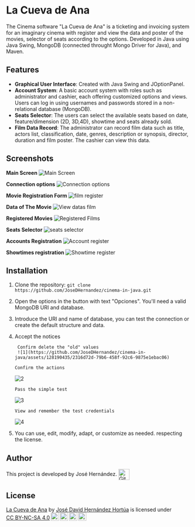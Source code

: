 # La Cueva de Ana

The Cinema software "La Cueva de Ana" is a ticketing and invoicing system for an imaginary cinema with register and view the data and poster of the movies, selector of seats according to the options. Developed in Java using Java Swing, MongoDB (connected throught Mongo Driver for Java), and Maven.

## Features

- **Graphical User Interface**: Created with Java Swing and JOptionPanel.
- **Account System**: A basic account system with roles such as administrator and cashier, each offering customized options and views. Users can log in using usernames and passwords stored in a non-relational database (MongoDB).
- **Seats Selector**: The users can select the available seats based on date, feature/dimension (2D, 3D,4D), showtime and seats already sold.
- **Film Data Record**: The administrator can record film data such as title, actors list, classification, date, genres, description or synopsis, director, duration and film poster. The cashier can view this data.

## Screenshots

**Main Screen**
![Main Screen](https://github.com/JoseDHernandez/cinema-in-java/assets/128190435/bf380227-76ea-41e6-ad56-6d517282cbb4)

**Connection options**
![Connection options](https://github.com/JoseDHernandez/cinema-in-java/assets/128190435/f71b7436-745b-4510-a81e-091a9cc894bd)

**Movie Registration Form**
![film register](https://github.com/JoseDHernandez/cinema-in-java/assets/128190435/7a42206f-c8aa-44dc-8e49-f840459ebf23)

**Data of The Movie**
![View datas film](https://github.com/JoseDHernandez/cinema-in-java/assets/128190435/79c78ead-8a8f-4b31-8ed9-ea2b9cc66fb1)

**Registered Movies**
![Registered Films](https://github.com/JoseDHernandez/cinema-in-java/assets/128190435/0e18960f-e9da-429a-9c02-3f9e2bb6396e)

**Seats Selector**
![seats selector](https://github.com/JoseDHernandez/cinema-in-java/assets/128190435/297dcea5-3a62-40dc-958f-d1f643adcc38)

**Accounts Registration**
![Account register](https://github.com/JoseDHernandez/cinema-in-java/assets/128190435/ed926640-6ea2-4395-9580-95a5503bed9c)

**Showtimes registration**
![Showtime register](https://github.com/JoseDHernandez/cinema-in-java/assets/128190435/ac2ddc46-945e-4aa5-8f7d-eeb6e40f882e)

## Installation

1.  Clone the repository:
    `git clone https://github.com/JoseDHernandez/cinema-in-java.git`
2.  Open the options in the button with text "Opciones". You'll need a valid MongoDB URI and database.
3.  Introduce the URI and name of database, you can test the connection or create the default structure and data.
4.  Accept the notices

         Confirm delete the "old" values
         ![1](https://github.com/JoseDHernandez/cinema-in-java/assets/128190435/2316d72d-79b6-458f-92c6-9875e1ebac06)

        Confirm the actions

    ![2](https://github.com/JoseDHernandez/cinema-in-java/assets/128190435/4b0dbdfa-e647-4788-825e-748afa60143d)

        Pass the simple test

    ![3](https://github.com/JoseDHernandez/cinema-in-java/assets/128190435/1efa168d-5ed1-4a99-84c8-431adea0595d)

        View and remember the test credentials

    ![4](https://github.com/JoseDHernandez/cinema-in-java/assets/128190435/10a487a2-b552-4d2d-81b8-0eb95bd4bdce)

5.  You can use, edit, modify, adapt, or customize as needed. respecting the license.

## Author

<p>
This project is developed by José Hernández.  <a href="https://github.com/JoseDHernandez" target="blank"><img align="center"
         src="https://img.shields.io/badge/github-181717.svg?style=for-the-badge&logo=github&logoColor=white"
         alt="GitHub" height="30"/></a>
</p>

## License

<p xmlns:cc="http://creativecommons.org/ns#" xmlns:dct="http://purl.org/dc/terms/"><a property="dct:title" rel="cc:attributionURL" href="https://github.com/JoseDHernandez/cinema-in-java">La Cueva de Ana</a> by <a rel="cc:attributionURL dct:creator" property="cc:attributionName" href="https://github.com/JoseDHernandez">José David Hernández Hortúa</a> is licensed under <a href="https://creativecommons.org/licenses/by-nc-sa/4.0/?ref=chooser-v1" target="_blank" rel="license noopener noreferrer" style="display:inline-block;">CC BY-NC-SA 4.0<img style="height:22px!important;margin-left:3px;vertical-align:text-bottom;" src="https://mirrors.creativecommons.org/presskit/icons/cc.svg?ref=chooser-v1" alt=""><img style="height:22px!important;margin-left:3px;vertical-align:text-bottom;" src="https://mirrors.creativecommons.org/presskit/icons/by.svg?ref=chooser-v1" alt=""><img style="height:22px!important;margin-left:3px;vertical-align:text-bottom;" src="https://mirrors.creativecommons.org/presskit/icons/nc.svg?ref=chooser-v1" alt=""><img style="height:22px!important;margin-left:3px;vertical-align:text-bottom;" src="https://mirrors.creativecommons.org/presskit/icons/sa.svg?ref=chooser-v1" alt=""></a></p>
